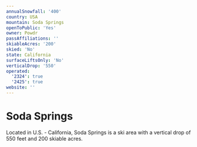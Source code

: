 ```yaml
---
annualSnowfall: '400'
country: USA
mountain: Soda Springs
openToPublic: 'Yes'
owner: Powdr
passAffiliations: ''
skiableAcres: '200'
skied: 'No'
state: California
surfaceLiftsOnly: 'No'
verticalDrop: '550'
operated:
  '2324': true
  '2425': true
website: ''
---
```



# Soda Springs

Located in U.S. - California, Soda Springs is a ski area with a vertical drop of 550 feet and 200 skiable acres.
